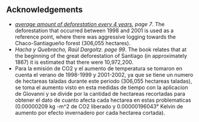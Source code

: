 
## Acknowledgements

 - [_average amount of deforestation every 4 years_](http://www.ecopuerto.com/Bicentenario/informes/INFDEFORenARGENT2004.pdf)_, page 7_. The deforestation that occurred between 1998 and 2001 is used as a reference point, where there was aggressive logging towards the Chaco-Santiagueño forest (306,055 hectares).
 - _Hacha y Quebracho, Raúl Dargoltz. page 99_. The book relates that at the beginning of the great deforestation of Santiago (in approximately 1867) it is estimated that there were 10,972,200.
 - Para la emisión de CO2 y el aumento de temperatura se tomaron en cuenta el verano de 1998-1999 y 2001-2002, ya que se tiene un numero de hectareas taladas durante este periodo (306,055 hectareas taladas), se toma el aumento visto en esta medidas de tiempo con la aplicacion de Giovanni y se divide por la cantidad de hectareas recortadas para obtener el dato de cuanto afecta cada hectarea en estas problematicas (0.00000209 kg -m^2 de CO2 liberado y 0.00000196043° Kelvin de aumento por efecto invernadero por cada hectarea cortada).

